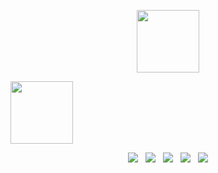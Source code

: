 <p align="center"> 
   <img src="https://github.com/mhcatty/mhcatty/blob/master/avatar/ava.pg?raw=true" height="100" />
</p>
<img src="https://capsule-render.vercel.app/api?type=waving&theme=cobalt&height=50&section=header" height="100" />
<p align="center"> 
<a href="https://bahrooz.vercel.zpp"><img src="https://img.icons8.com/color/48/000000/domain.png"/></a>
&nbsp;
<a href="https://github.com/mhcatty"><img src="https://img.icons8.com/fluency/48/000000/github.png"/></a>
&nbsp;
<a href="https://t.me/mhcrocky"><img src="https://img.icons8.com/fluency/48/000000/telegram-app.png"/></a>
&nbsp;
<a href="https://join.skype.com/invite/Xrmb1BAOOHgf"><img src="https://img.icons8.com/fluency/48/000000/skype.png"/></a>
&nbsp;
<a href="mailto:larastar721@gmail.com"><img src="https://img.icons8.com/fluency/48/000000/circled-envelope.png"/></a>
</p>
